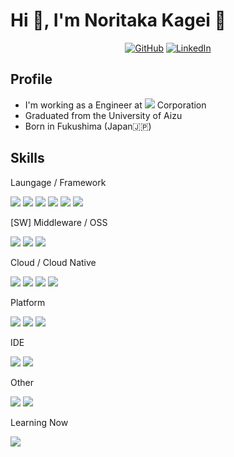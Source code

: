 # Hi 👋, I'm Noritaka Kagei 👨

<p align="center">
  <a href="https://github.com/noritaka-kagei"><img src="https://img.shields.io/github/followers/noritaka-kagei.svg?label=GitHub&style=social" alt="GitHub"></a>
  <a href="https://www.linkedin.com/in/noritaka-kagei"><img src="https://img.shields.io/badge/LinkedIn--_.svg?style=social&logo=linkedin" alt="LinkedIn"></a>
</p>

## Profile
- I'm working as a Engineer at <img src="https://img.shields.io/badge/-NEC-1414A0.svg?logo=nec&style=flat"> Corporation
- Graduated from the University of Aizu
- Born in Fukushima (Japan🇯🇵)

## Skills
Laungage / Framework
<p>
  <img src="https://img.shields.io/badge/-Java-2F2625.svg?logo=java&style=flat">
  <img src="https://img.shields.io/badge/-Go-EEE.svg?logo=go&style=flat">
  <img src="https://img.shields.io/badge/-Apache%20Maven-C71A36.svg?logo=apache-maven&style=flat">
  <img src="https://img.shields.io/badge/-Rails-CC0000.svg?logo=rails&style=flat">
  <img src="https://img.shields.io/badge/-Spring-bfcfcf.svg?logo=spring&style=flat">
  <img src="https://img.shields.io/badge/-Spring%20Boot-bfcfcf.svg?logo=spring-boot&style=flat">
</p>

[SW] Middleware / OSS
<p>
  <img src="https://img.shields.io/badge/-Apache-D22128.svg?logo=apache&style=flat">
  <img src="https://img.shields.io/badge/-Apache%20Tomcat-6C6694.svg?logo=apache-tomcat&style=flat">
  <img src="https://img.shields.io/badge/-Nginx-bfcfcf.svg?logo=nginx&style=flat">
</p>

Cloud / Cloud Native
<p>
  <img src="https://img.shields.io/badge/-Docker-EEE.svg?logo=docker&style=flat">
  <img src="https://img.shields.io/badge/-Podman-F8991C.svg?logo=podman&style=flat">
  <img src="https://img.shields.io/badge/-Kubernetes-EEE.svg?logo=kubernetes&style=flat">
  <img src="https://img.shields.io/badge/-Amazon%20AWS-232F3E.svg?logo=amazon-aws&style=flat">
</p>

Platform
<p>
  <img src="https://img.shields.io/badge/-Linux-6C6694.svg?logo=linux&style=flat">
  <img src="https://img.shields.io/badge/-Windows-0078D6.svg?logo=windows&style=flat">
  <img src="https://img.shields.io/badge/-RedHat-EE0000.svg?logo=red-hat&style=flat">
</p>

IDE
<p>
  <img src="https://img.shields.io/badge/-Visual%20Studio%20Code-007ACC.svg?logo=visual-studio-code&style=flat">
  <img src="https://img.shields.io/badge/-intellij%20IDEA-000.svg?logo=intellij-idea&style=flat">
</p>

Other
<p>
  <img src="https://img.shields.io/badge/-Buy%20Me%20A%20Coffee-FFDD00.svg?logo=buy-me-a-coffee&style=flat">
  <img src="https://img.shields.io/badge/-Adobe%20After%20Effects-9999FF.svg?logo=adobe-after-effects&style=flat">
</p>

Learning Now
<p>
  <img src="https://img.shields.io/badge/-Ansible-EE0000.svg?logo=ansible&style=flat">
</p>

<!---
noritaka-kagei/noritaka-kagei is a ✨ special ✨ repository because its `README.md` (this file) appears on your GitHub profile.
You can click the Preview link to take a look at your changes.
- 👋 Hi, I’m @noritaka-kagei
- 👀 I’m interested in Web/Open/Cloud/Container Technologies.
- 🌱 I’m currently learning Java(Jakarta EE, Spring), Golang, Container(Docker, Podman, k8s, CloudNativeBuildpacks) and Linux.
- 💞️ I’m looking to collaborate on ...
- 📫 How to reach me ...
--->
